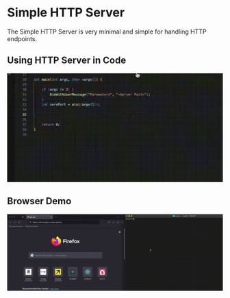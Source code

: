 
# Simple HTTP Server

The Simple HTTP Server is very minimal and simple for handling HTTP endpoints.

## Using HTTP Server in Code
![code](demo_library.gif)

## Browser Demo
![browser](demo_browser.gif)


